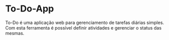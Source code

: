 # To-Do-App
To-Do é uma aplicação web para gerenciamento de tarefas diárias simples. Com esta ferramenta é possível definir atividades e gerenciar o status das mesmas.
